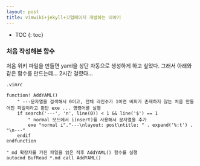 ```yaml
---
layout: post
title: vimwiki+jekyll+깃헙페이지 개발하는 이야기
---
```

* TOC
{: toc}

### 처음 작성해본 함수
처음 위키 파일을 만들면 yaml을 상단 자동으로 생성하게 하고 싶었다. 그래서 아래와 같은 함수를 만드는데... 2시간 걸렸다...

`.vimrc`
~~~
function! AddYAML()
    " ---문자열을 검색해서 0이고, 전체 라인수가 1이면 버퍼가 존재하지 않는 처음 만들어진 파일이라고 판단 exe ... 명령어를 실행
    if search('---', 'n', line(0)) < 1 && line('$') == 1
        " normal 모드에서 i(nsert)를 사용해서 문자열을 추가
        exe "normal i"."---\nlayout: post\ntitle: " . expand('%:t') . "\n---"
    endif
endfunction

" md 확장자를 가진 파일을 읽은 직후 AddYAML() 함수를 실행
autocmd BufRead *.md call AddYAML()
~~~
